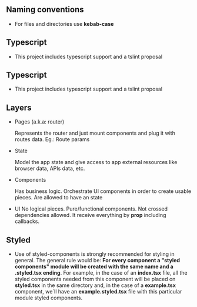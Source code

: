 ## Naming conventions

- For files and directories use **kebab-case**


## Typescript

- This project includes typescript support and a tslint proposal


## Typescript

- This project includes typescript support and a tslint proposal


## Layers

- Pages (a.k.a: router)
    
    Represents the router and just mount components and plug it with routes data. Eg.: Route params

- State
    
    Model the app state and give access to app external resources like browser data, APIs data, etc.

- Components
    
    Has business logic. Orchestrate UI components in order to create usable pieces. Are allowed to have an state

- UI
    No logical pieces. Pure/functional components. Not crossed dependencies allowed. It receive everything by **prop** including callbacks. 


## Styled

- Use of styled-components is strongly recommended for styling in general. The general rule would be: **For every component a "styled components" module will be created with the same name and a .styled.tsx ending**. For example, in the case of an **index.tsx** file, all the styled components needed from this component will be placed on **styled.tsx** in the same directory and, in the case of a **example.tsx** component, we´ll have an **example.styled.tsx** file with this particular module styled components.
